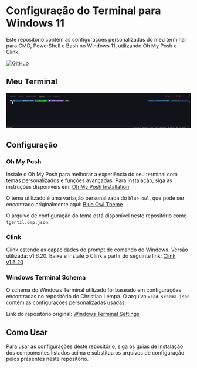 # Configuração do Terminal para Windows 11

Este repositório contém as configurações personalizadas do meu terminal para CMD, PowerShell e Bash no Windows 11, utilizando Oh My Posh e Clink.

[![GitHub](https://img.shields.io/badge/Visite-Meu%20Perfil-0891B2?style=flat-square&logo=github)](https://github.com/Tgentil)

## Meu Terminal

![Terminal](Terminal.png)


## Configuração

### Oh My Posh

Instale o Oh My Posh para melhorar a experiência do seu terminal com temas personalizados e funções avançadas. Para instalação, siga as instruções disponíveis em:
[Oh My Posh Installation](https://ohmyposh.dev/docs/installation/windows)

O tema utilizado é uma variação personalizada do `blue-owl`, que pode ser encontrado originalmente aqui:
[Blue Owl Theme](https://github.com/JanDeDobbeleer/oh-my-posh/blob/main/themes/blue-owl.omp.json)

O arquivo de configuração do tema está disponível neste repositório como `tgentil.omp.json`.

### Clink

Clink estende as capacidades do prompt de comando do Windows. Versão utilizada: v1.6.20.
Baixe e instale o Clink a partir do seguinte link:
[Clink v1.6.20](https://github.com/chrisant996/clink/releases/tag/v1.6.20)

### Windows Terminal Schema

O schema do Windows Terminal utilizado foi baseado em configurações encontradas no repositório do Christian Lempa. O arquivo `xcad_schema.json` contém as configurações personalizadas usadas.

Link do repositório original:
[Windows Terminal Settings](https://github.com/ChristianLempa/dotfiles-win/blob/main/windows-terminal-settings.json)

## Como Usar

Para usar as configurações deste repositório, siga os guias de instalação dos componentes listados acima e substitua os arquivos de configuração pelos presentes neste repositório.


